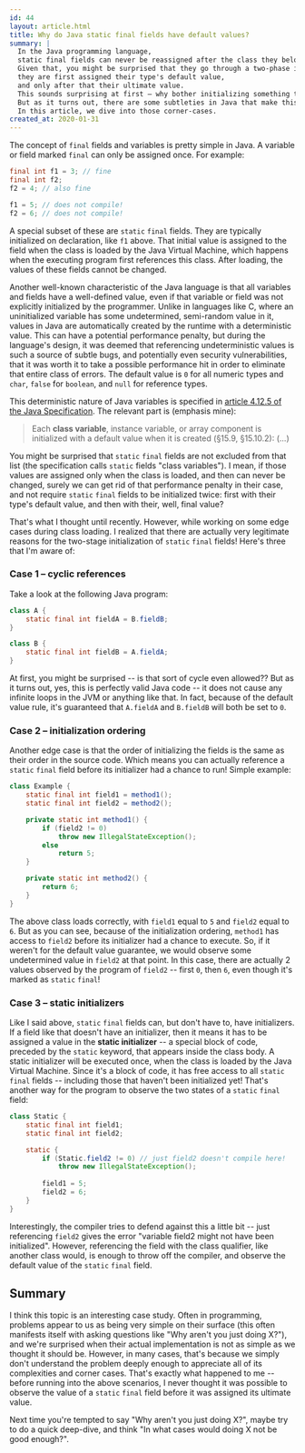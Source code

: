 ```yaml
---
id: 44
layout: article.html
title: Why do Java static final fields have default values?
summary: |
  In the Java programming language,
  static final fields can never be reassigned after the class they belong to has been loaded.
  Given that, you might be surprised that they go through a two-phase initialization process:
  they are first assigned their type's default value,
  and only after that their ultimate value.
  This sounds surprising at first – why bother initializing something that is constant twice?
  But as it turns out, there are some subtleties in Java that make this necessary.
  In this article, we dive into those corner-cases.
created_at: 2020-01-31
---
```


The concept of `final` fields and variables is pretty simple in Java.
A variable or field marked `final` can only be assigned once.
For example:

```java
final int f1 = 3; // fine
final int f2;
f2 = 4; // also fine

f1 = 5; // does not compile!
f2 = 6; // does not compile!
```

A special subset of these are `static` `final` fields.
They are typically initialized on declaration, like `f1` above.
That initial value is assigned to the field when the class is loaded by the Java Virtual Machine,
which happens when the executing program first references this class.
After loading, the values of these fields cannot be changed.

Another well-known characteristic of the Java language is that all variables and fields have a well-defined value,
even if that variable or field was not explicitly initialized by the programmer.
Unlike in languages like C,
where an uninitialized variable has some undetermined, semi-random value in it,
values in Java are automatically created by the runtime with a deterministic value.
This can have a potential performance penalty,
but during the language's design,
it was deemed that referencing undeterministic values is such a source of subtle bugs,
and potentially even security vulnerabilities,
that it was worth it to take a possible performance hit in order to eliminate that entire class of errors.
The default value is `0` for all numeric types and `char`,
`false` for `boolean`, and `null` for reference types.

This deterministic nature of Java variables is specified in
[article 4.12.5 of the Java Specification](https://docs.oracle.com/javase/specs/jls/se8/html/jls-4.html#jls-4.12.5).
The relevant part is (emphasis mine):

> Each **class variable**, instance variable, or array component is initialized with a default value when it is created (§15.9, §15.10.2): (...)

You might be surprised that `static` `final` fields are not excluded from that list
(the specification calls `static` fields "class variables").
I mean, if those values are assigned only when the class is loaded,
and then can never be changed,
surely we can get rid of that performance penalty in their case,
and not require `static` `final` fields to be initialized twice:
first with their type's default value,
and then with their, well, final value?

That's what I thought until recently.
However, while working on some edge cases during class loading.
I realized that there are actually very legitimate reasons for the two-stage initialization of `static` `final` fields!
Here's three that I'm aware of:

### Case 1 – cyclic references

Take a look at the following Java program:

```java
class A {
    static final int fieldA = B.fieldB;
}

class B {
    static final int fieldB = A.fieldA;
}
```

At first, you might be surprised -- is that sort of cycle even allowed??
But as it turns out, yes, this is perfectly valid Java code --
it does not cause any infinite loops in the JVM or anything like that.
In fact, because of the default value rule,
it's guaranteed that `A.fieldA` and `B.fieldB` will both be set to `0`.

### Case 2 – initialization ordering

Another edge case is that the order of initializing the fields is the same as their order in the source code.
Which means you can actually reference a `static` `final` field before its initializer had a chance to run!
Simple example:

```java
class Example {
    static final int field1 = method1();
    static final int field2 = method2();

    private static int method1() {
        if (field2 != 0)
            throw new IllegalStateException();
        else
            return 5;
    }

    private static int method2() {
        return 6;
    }
}
```

The above class loads correctly, with `field1` equal to `5` and `field2` equal to `6`.
But as you can see, because of the initialization ordering,
`method1` has access to `field2` before its initializer had a chance to execute.
So, if it weren't for the default value guarantee,
we would observe some undetermined value in `field2` at that point.
In this case, there are actually 2 values observed by the program of `field2` --
first `0`, then `6`, even though it's marked as `static` `final`!

### Case 3 – static initializers

Like I said above, `static` `final` fields can,
but don't have to, have initializers.
If a field like that doesn't have an initializer,
then it means it has to be assigned a value in the **static initializer** --
a special block of code, preceded by the `static` keyword,
that appears inside the class body.
A static initializer will be executed once,
when the class is loaded by the Java Virtual Machine.
Since it's a block of code,
it has free access to all `static` `final` fields --
including those that haven't been initialized yet!
That's another way for the program to observe the two states of a `static` `final` field:

```java
class Static {
    static final int field1;
    static final int field2;

    static {
        if (Static.field2 != 0) // just field2 doesn't compile here!
            throw new IllegalStateException();
        
        field1 = 5;
        field2 = 6;
    }
}
```

Interestingly, the compiler tries to defend against this a little bit --
just referencing `field2` gives the error "variable field2 might not have been initialized".
However, referencing the field with the class qualifier,
like another class would, is enough to throw off the compiler,
and observe the default value of the `static` `final` field.

## Summary

I think this topic is an interesting case study.
Often in programming, problems appear to us as being very simple on their surface
(this often manifests itself with asking questions like "Why aren't you just doing X?"),
and we're surprised when their actual implementation is not as simple as we thought it should be.
However, in many cases, that's because we simply don't understand the problem deeply enough to appreciate all of its complexities and corner cases.
That's exactly what happened to me --
before running into the above scenarios,
I never thought it was possible to observe the value of a `static` `final` field before it was assigned its ultimate value.

Next time you're tempted to say "Why aren't you just doing X?",
maybe try to do a quick deep-dive, and think "In what cases would doing X not be good enough?".
